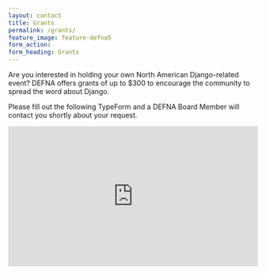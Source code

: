 ```yaml
---
layout: contact
title: Grants
permalink: /grants/
feature_image: feature-defna5
form_action:
form_heading: Grants
---
```


Are you interested in holding your own North American Django-related event? DEFNA offers grants of up to $300 to encourage the community to spread the word about Django.

Please fill out the following TypeForm and a DEFNA Board Member will contact you shortly about your request.

<div
 style="padding-bottom:56.25%; position:relative; display:block; width: 100%">
 <iframe
  width="100%" height="100%"
  src="https://defna.typeform.com/to/Blcjv1?typeform-embed=embed-widget&amp;embed-hide-footer=true&amp;embed-hide-headers=true&amp;embed-opacity=50&amp;typeform-embed-id=z4u8q"
  frameborder="0" allowfullscreen=""
  style="position:absolute; top:0; left: 0"></iframe>
</div>